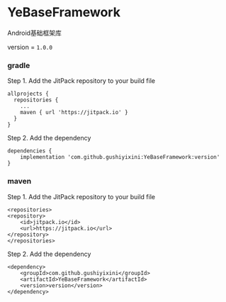 # YeBaseFramework
Android基础框架库

version = `1.0.0`
### gradle
Step 1. Add the JitPack repository to your build file
```
allprojects {
  repositories {
    ...
    maven { url 'https://jitpack.io' }
  }
}
```
Step 2. Add the dependency
```
dependencies {
    implementation 'com.github.gushiyixini:YeBaseFramework:version'
}
```

### maven
Step 1. Add the JitPack repository to your build file
```
<repositories>
<repository>
    <id>jitpack.io</id>
    <url>https://jitpack.io</url>
</repository>
</repositories>
```
Step 2. Add the dependency
```
<dependency>
    <groupId>com.github.gushiyixini</groupId>
    <artifactId>YeBaseFramework</artifactId>
    <version>version</version>
</dependency>
```

  
  
